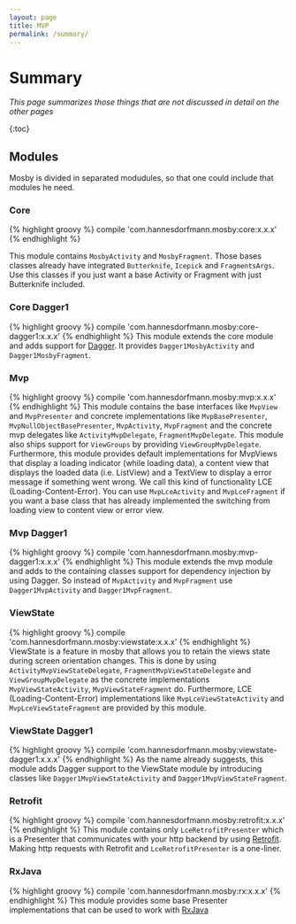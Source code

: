 ```yaml
---
layout: page
title: MVP
permalink: /summary/
---
```


# Summary
_This page summarizes those things that are not discussed in detail on the other pages_

{:toc}


## Modules
Mosby is divided in separated modudules, so that one could include that modules he need.

### Core
{% highlight groovy %}
	compile 'com.hannesdorfmann.mosby:core:x.x.x'
{% endhighlight %}

This module contains `MosbyActivity` and `MosbyFragment`. Those bases classes already have integrated `Butterknife`, `Icepick` and `FragmentsArgs`. Use this classes if you just want a base Activity or Fragment with just Butterknife included.

### Core Dagger1
{% highlight groovy %}
	compile 'com.hannesdorfmann.mosby:core-dagger1:x.x.x'
{% endhighlight %}
This module extends the core module and adds support for [Dagger](http://square.github.io/dagger/). It provides `Dagger1MosbyActivity` and `Dagger1MosbyFragment`.

### Mvp
{% highlight groovy %}
	compile 'com.hannesdorfmann.mosby:mvp:x.x.x'
{% endhighlight %}
This module contains the base interfaces like `MvpView` and `MvpPresenter` and concrete implementations like `MvpBasePresenter`, `MvpNullObjectBasePresenter`, `MvpActivity`, `MvpFragment` and the concrete mvp delegates like `ActivityMvpDelegate`, `FragmentMvpDelegate`. This module also ships support for `ViewGroups` by providing `ViewGroupMvpDelegate`. Furthermore, this module provides default implementations for MvpViews that display a loading indicator (while loading data), a content view that displays the loaded data (i.e. ListView) and a TextView to display a error message if something went wrong. We call this kind of functionality LCE (Loading-Content-Error). You can use `MvpLceActivity` and `MvpLceFragment` if you want a base class that has already implemented the switching from loading view to content view or error view.

### Mvp Dagger1
{% highlight groovy %}
	compile 'com.hannesdorfmann.mosby:mvp-dagger1:x.x.x'
{% endhighlight %}
This module extends the mvp module and adds to the containing classes support for dependency injection by using Dagger. So instead of `MvpActivity` and `MvpFragment` use `Dagger1MvpActivity` and `Dagger1MvpFragment`.

### ViewState
{% highlight groovy %}
	compile 'com.hannesdorfmann.mosby:viewstate:x.x.x'
{% endhighlight %}
ViewState is a feature in mosby that allows you to retain the views state during screen orientation changes. This is done by using `ActivityMvpViewStateDelegate`, `FragmentMvpViewStateDelegate` and `ViewGroupMvpDelegate` as the concrete implementations `MvpViewStateActivity`, `MvpViewStateFragment` do. Furthermore, LCE (Loading-Content-Error) implementations like `MvpLceViewStateActivity` and `MvpLceViewStateFragment` are provided by this module.

### ViewState Dagger1
{% highlight groovy %}
	compile 'com.hannesdorfmann.mosby:viewstate-dagger1:x.x.x'
{% endhighlight %}
As the name already suggests, this module adds Dagger support to the ViewState module by introducing classes like `Dagger1MvpViewStateActivity` and `Dagger1MvpViewStateFragment`.

### Retrofit
{% highlight groovy %}
	compile 'com.hannesdorfmann.mosby:retrofit:x.x.x'
{% endhighlight %}
This module contains only `LceRetrofitPresenter` which is a Presenter that communicates with your http backend by using [Retrofit](http://square.github.io/retrofit/). Making http requests with Retrofit and `LceRetrofitPresenter` is  a one-liner.

### RxJava
{% highlight groovy %}
	compile 'com.hannesdorfmann.mosby:rx:x.x.x'
{% endhighlight %}
This module provides some base Presenter implementations that can be used to work with [RxJava](https://github.com/ReactiveX/RxJava)
